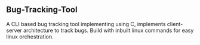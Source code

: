 ## Bug-Tracking-Tool
A CLI based bug tracking tool implementing using C, implements client-server architecture to track bugs. Build with inbuilt linux commands for easy linux orchestration.
